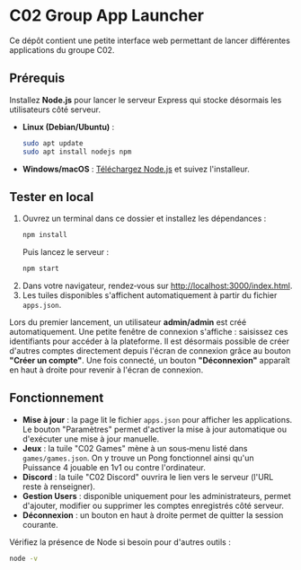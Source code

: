 # C02 Group App Launcher

Ce dépôt contient une petite interface web permettant de lancer différentes applications du groupe C02.

## Prérequis

Installez **Node.js** pour lancer le serveur Express qui stocke désormais les utilisateurs côté serveur.

- **Linux (Debian/Ubuntu)** :
  ```bash
  sudo apt update
  sudo apt install nodejs npm
  ```
- **Windows/macOS** : [Téléchargez Node.js](https://nodejs.org/) et suivez l'installeur.

## Tester en local

1. Ouvrez un terminal dans ce dossier et installez les dépendances :
   ```bash
   npm install
   ```
   Puis lancez le serveur :
   ```bash
   npm start
   ```
2. Dans votre navigateur, rendez‑vous sur [http://localhost:3000/index.html](http://localhost:3000/index.html).
3. Les tuiles disponibles s'affichent automatiquement à partir du fichier `apps.json`.

Lors du premier lancement, un utilisateur **admin/admin** est créé automatiquement. Une petite fenêtre de connexion s'affiche : saisissez ces identifiants pour accéder à la plateforme.
Il est désormais possible de créer d'autres comptes directement depuis l'écran de connexion grâce au bouton **"Créer un compte"**. Une fois connecté, un bouton **"Déconnexion"** apparaît en haut à droite pour revenir à l'écran de connexion.

## Fonctionnement

- **Mise à jour** : la page lit le fichier `apps.json` pour afficher les applications. Le bouton "Paramètres" permet d'activer la mise à jour automatique ou d'exécuter une mise à jour manuelle.
- **Jeux** : la tuile "C02 Games" mène à un sous‑menu listé dans `games/games.json`. On y trouve un Pong fonctionnel ainsi qu'un Puissance 4 jouable en 1v1 ou contre l'ordinateur.
- **Discord** : la tuile "C02 Discord" ouvrira le lien vers le serveur (l'URL reste à renseigner).
- **Gestion Users** : disponible uniquement pour les administrateurs, permet d'ajouter, modifier ou supprimer les comptes enregistrés côté serveur.
- **Déconnexion** : un bouton en haut à droite permet de quitter la session courante.

Vérifiez la présence de Node si besoin pour d'autres outils :
```bash
node -v
```

